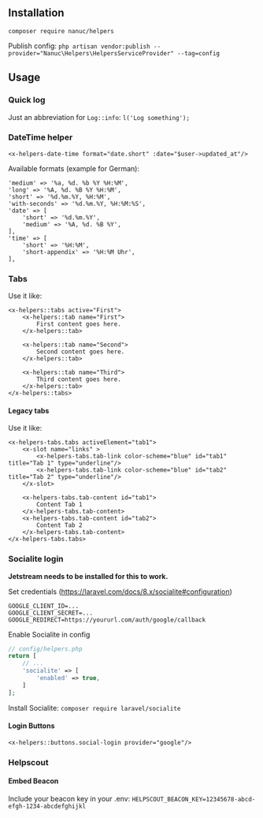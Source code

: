 ## Installation
`composer require nanuc/helpers`

Publish config: 
`php artisan vendor:publish --provider="Nanuc\Helpers\HelpersServiceProvider" --tag=config`


## Usage
### Quick log
Just an abbreviation for `Log::info`:
`l('Log something');`

### DateTime helper
`<x-helpers-date-time format="date.short" :date="$user->updated_at"/>`

Available formats (example for German):
```
'medium' => '%a, %d. %b %Y %H:%M',
'long' => '%A, %d. %B %Y %H:%M',
'short' => '%d.%m.%Y, %H:%M',
'with-seconds' => '%d.%m.%Y, %H:%M:%S',
'date' => [
    'short' => '%d.%m.%Y',
    'medium' => '%A, %d. %B %Y',
],
'time' => [
    'short' => '%H:%M',
    'short-appendix' => '%H:%M Uhr',
],
```

### Tabs
Use it like:
```
<x-helpers::tabs active="First">
    <x-helpers::tab name="First">
        First content goes here.
    </x-helpers::tab>
    
    <x-helpers::tab name="Second">
        Second content goes here.
    </x-helpers::tab>
    
    <x-helpers::tab name="Third">
        Third content goes here.
    </x-helpers::tab>
</x-helpers::tabs>
```


#### Legacy tabs
Use it like:
```
<x-helpers-tabs.tabs activeElement="tab1">
    <x-slot name="links" >
        <x-helpers-tabs.tab-link color-scheme="blue" id="tab1" title="Tab 1" type="underline"/>
        <x-helpers-tabs.tab-link color-scheme="blue" id="tab2" title="Tab 2" type="underline"/>
    </x-slot>

    <x-helpers-tabs.tab-content id="tab1">
        Content Tab 1
    </x-helpers-tabs.tab-content>
    <x-helpers-tabs.tab-content id="tab2">
        Content Tab 2
    </x-helpers-tabs.tab-content>
</x-helpers-tabs.tabs>
```


### Socialite login
**Jetstream needs to be installed for this to work.**

Set credentials
(https://laravel.com/docs/8.x/socialite#configuration)
```dotenv
GOOGLE_CLIENT_ID=...
GOOGLE_CLIENT_SECRET=...
GOOGLE_REDIRECT=https://yoururl.com/auth/google/callback
```

Enable Socialite in config
```php
// config/helpers.php
return [
    // ...
    'socialite' => [
        'enabled' => true,
    ]
];
```

Install Socialite:
`composer require laravel/socialite`

#### Login Buttons
`<x-helpers::buttons.social-login provider="google"/>`

### Helpscout
#### Embed Beacon
Include your beacon key in your .env:
`HELPSCOUT_BEACON_KEY=12345678-abcd-efgh-1234-abcdefghijkl`